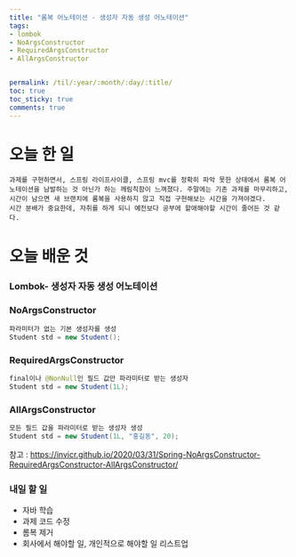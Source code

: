```yaml
---
title: "롬복 어노테이션 - 생성자 자동 생성 어노테이션"
tags:
- lombok
- NoArgsConstructor
- RequiredArgsConstructor
- AllArgsConstructor


permalink: /til/:year/:month/:day/:title/
toc: true
toc_sticky: true
comments: true
---
```


# 오늘 한 일
```
과제를 구현하면서, 스프링 라이프사이클, 스프링 mvc를 정확히 파악 못한 상태에서 롬복 어노테이션을 남발하는 것 아닌가 하는 께림칙함이 느껴졌다. 주말에는 기존 과제를 마무리하고, 시간이 남으면 새 브랜치에 롬복을 사용하지 않고 직접 구현해보는 시간을 가져야겠다.
시간 분배가 중요한데, 자취를 하게 되니 예전보다 공부에 할애해야할 시간이 줄어든 것 같다.
```

# 오늘 배운 것

### Lombok- 생성자 자동 생성 어노테이션

### NoArgsConstructor
```java
파라미터가 없는 기본 생성자를 생성
Student std = new Student();
```
### RequiredArgsConstructor
```java
final이나 @NonNull인 필드 값만 파라미터로 받는 생성자
Student std = new Student(1L);
```
### AllArgsConstructor
```java
모든 필드 값을 파라미터로 받는 생성자 생성
Student std = new Student(1L, "홍길동", 20);
```

참고 : https://invicr.github.io/2020/03/31/Spring-NoArgsConstructor-RequiredArgsConstructor-AllArgsConstructor/

### 내일 할 일
- 자바 학습
- 과제 코드 수정
- 롬복 제거
- 회사에서 해야할 일, 개인적으로 해야할 일 리스트업

